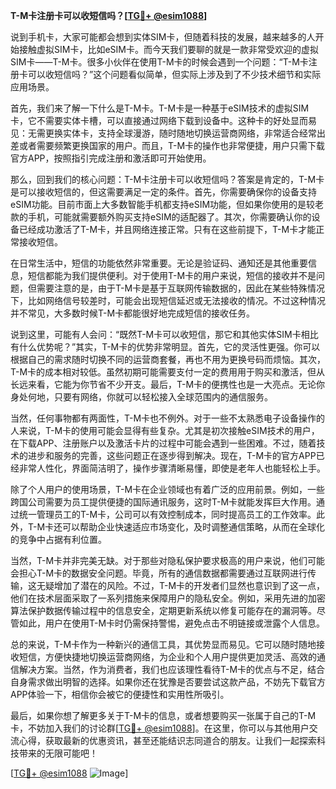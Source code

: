 **T-M卡注册卡可以收短信吗？[[TG💪+ @esim1088](https://t.me/s/esim1088)]**

说到手机卡，大家可能都会想到实体SIM卡，但随着科技的发展，越来越多的人开始接触虚拟SIM卡，比如eSIM卡。而今天我们要聊的就是一款非常受欢迎的虚拟SIM卡——T-M卡。很多小伙伴在使用T-M卡的时候会遇到一个问题：“T-M卡注册卡可以收短信吗？”这个问题看似简单，但实际上涉及到了不少技术细节和实际应用场景。

首先，我们来了解一下什么是T-M卡。T-M卡是一种基于eSIM技术的虚拟SIM卡，它不需要实体卡槽，可以直接通过网络下载到设备中。这种卡的好处显而易见：无需更换实体卡，支持全球漫游，随时随地切换运营商网络，非常适合经常出差或者需要频繁更换国家的用户。而且，T-M卡的操作也非常便捷，用户只需下载官方APP，按照指引完成注册和激活即可开始使用。

那么，回到我们的核心问题：T-M卡注册卡可以收短信吗？答案是肯定的，T-M卡是可以接收短信的，但这需要满足一定的条件。首先，你需要确保你的设备支持eSIM功能。目前市面上大多数智能手机都支持eSIM功能，但如果你使用的是较老款的手机，可能就需要额外购买支持eSIM的适配器了。其次，你需要确认你的设备已经成功激活了T-M卡，并且网络连接正常。只有在这些前提下，T-M卡才能正常接收短信。

在日常生活中，短信的功能依然非常重要。无论是验证码、通知还是其他重要信息，短信都能为我们提供便利。对于使用T-M卡的用户来说，短信的接收并不是问题，但需要注意的是，由于T-M卡是基于互联网传输数据的，因此在某些特殊情况下，比如网络信号较差时，可能会出现短信延迟或无法接收的情况。不过这种情况并不常见，大多数时候T-M卡都能很好地完成短信的接收任务。

说到这里，可能有人会问：“既然T-M卡可以收短信，那它和其他实体SIM卡相比有什么优势呢？”其实，T-M卡的优势非常明显。首先，它的灵活性更强。你可以根据自己的需求随时切换不同的运营商套餐，再也不用为更换号码而烦恼。其次，T-M卡的成本相对较低。虽然初期可能需要支付一定的费用用于购买和激活，但从长远来看，它能为你节省不少开支。最后，T-M卡的便携性也是一大亮点。无论你身处何地，只要有网络，你就可以轻松接入全球范围内的通信服务。

当然，任何事物都有两面性，T-M卡也不例外。对于一些不太熟悉电子设备操作的人来说，T-M卡的使用可能会显得有些复杂。尤其是初次接触eSIM技术的用户，在下载APP、注册账户以及激活卡片的过程中可能会遇到一些困难。不过，随着技术的进步和服务的完善，这些问题正在逐步得到解决。现在，T-M卡的官方APP已经非常人性化，界面简洁明了，操作步骤清晰易懂，即使是老年人也能轻松上手。

除了个人用户的使用场景，T-M卡在企业领域也有着广泛的应用前景。例如，一些跨国公司需要为员工提供便捷的国际通讯服务，这时T-M卡就能发挥巨大作用。通过统一管理员工的T-M卡，公司可以有效控制成本，同时提高员工的工作效率。此外，T-M卡还可以帮助企业快速适应市场变化，及时调整通信策略，从而在全球化的竞争中占据有利位置。

当然，T-M卡并非完美无缺。对于那些对隐私保护要求极高的用户来说，他们可能会担心T-M卡的数据安全问题。毕竟，所有的通信数据都需要通过互联网进行传输，这无疑增加了潜在的风险。不过，T-M卡的开发者们显然也意识到了这一点，他们在技术层面采取了一系列措施来保障用户的隐私安全。例如，采用先进的加密算法保护数据传输过程中的信息安全，定期更新系统以修复可能存在的漏洞等。尽管如此，用户在使用T-M卡时仍需保持警惕，避免点击不明链接或泄露个人信息。

总的来说，T-M卡作为一种新兴的通信工具，其优势显而易见。它可以随时随地接收短信，方便快捷地切换运营商网络，为企业和个人用户提供更加灵活、高效的通信解决方案。当然，作为消费者，我们也应该理性看待T-M卡的优点与不足，结合自身需求做出明智的选择。如果你还在犹豫是否要尝试这款产品，不妨先下载官方APP体验一下，相信你会被它的便捷性和实用性所吸引。

最后，如果你想了解更多关于T-M卡的信息，或者想要购买一张属于自己的T-M卡，不妨加入我们的讨论群[[TG💪+ @esim1088](https://t.me/s/esim1088)]。在这里，你可以与其他用户交流心得，获取最新的优惠资讯，甚至还能结识志同道合的朋友。让我们一起探索科技带来的无限可能吧！

[[TG💪+ @esim1088](https://t.me/s/esim1088) ![Image](https://i.postimg.cc/4NQfJmqS/Snipaste-2025-05-13-00-14-12.png)]